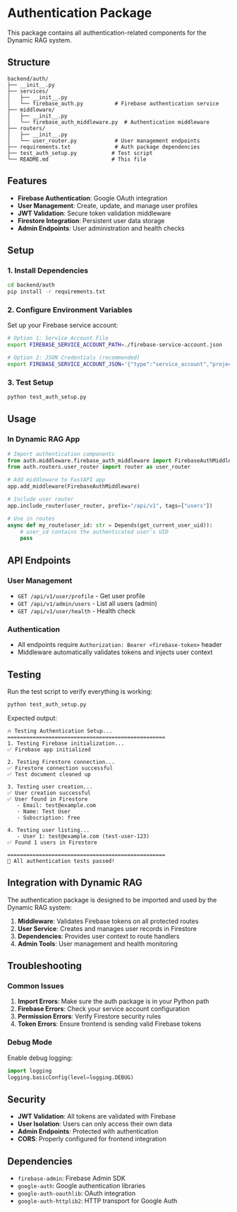 # Authentication Package

This package contains all authentication-related components for the Dynamic RAG system.

## Structure

```
backend/auth/
├── __init__.py
├── services/
│   ├── __init__.py
│   └── firebase_auth.py          # Firebase authentication service
├── middleware/
│   ├── __init__.py
│   └── firebase_auth_middleware.py  # Authentication middleware
├── routers/
│   ├── __init__.py
│   └── user_router.py            # User management endpoints
├── requirements.txt              # Auth package dependencies
├── test_auth_setup.py           # Test script
└── README.md                    # This file
```

## Features

- **Firebase Authentication**: Google OAuth integration
- **User Management**: Create, update, and manage user profiles
- **JWT Validation**: Secure token validation middleware
- **Firestore Integration**: Persistent user data storage
- **Admin Endpoints**: User administration and health checks

## Setup

### 1. Install Dependencies

```bash
cd backend/auth
pip install -r requirements.txt
```

### 2. Configure Environment Variables

Set up your Firebase service account:

```bash
# Option 1: Service Account File
export FIREBASE_SERVICE_ACCOUNT_PATH=./firebase-service-account.json

# Option 2: JSON Credentials (recommended)
export FIREBASE_SERVICE_ACCOUNT_JSON='{"type":"service_account","project_id":"your-project",...}'
```

### 3. Test Setup

```bash
python test_auth_setup.py
```

## Usage

### In Dynamic RAG App

```python
# Import authentication components
from auth.middleware.firebase_auth_middleware import FirebaseAuthMiddleware, get_current_user_uid
from auth.routers.user_router import router as user_router

# Add middleware to FastAPI app
app.add_middleware(FirebaseAuthMiddleware)

# Include user router
app.include_router(user_router, prefix="/api/v1", tags=["users"])

# Use in routes
async def my_route(user_id: str = Depends(get_current_user_uid)):
    # user_id contains the authenticated user's UID
    pass
```

## API Endpoints

### User Management
- `GET /api/v1/user/profile` - Get user profile
- `GET /api/v1/admin/users` - List all users (admin)
- `GET /api/v1/user/health` - Health check

### Authentication
- All endpoints require `Authorization: Bearer <firebase-token>` header
- Middleware automatically validates tokens and injects user context

## Testing

Run the test script to verify everything is working:

```bash
python test_auth_setup.py
```

Expected output:
```
🔥 Testing Authentication Setup...
==================================================
1. Testing Firebase initialization...
✅ Firebase app initialized

2. Testing Firestore connection...
✅ Firestore connection successful
✅ Test document cleaned up

3. Testing user creation...
✅ User creation successful
✅ User found in Firestore
   - Email: test@example.com
   - Name: Test User
   - Subscription: free

4. Testing user listing...
   - User 1: test@example.com (test-user-123)
✅ Found 1 users in Firestore

==================================================
🎉 All authentication tests passed!
```

## Integration with Dynamic RAG

The authentication package is designed to be imported and used by the Dynamic RAG system:

1. **Middleware**: Validates Firebase tokens on all protected routes
2. **User Service**: Creates and manages user records in Firestore
3. **Dependencies**: Provides user context to route handlers
4. **Admin Tools**: User management and health monitoring

## Troubleshooting

### Common Issues

1. **Import Errors**: Make sure the auth package is in your Python path
2. **Firebase Errors**: Check your service account configuration
3. **Permission Errors**: Verify Firestore security rules
4. **Token Errors**: Ensure frontend is sending valid Firebase tokens

### Debug Mode

Enable debug logging:

```python
import logging
logging.basicConfig(level=logging.DEBUG)
```

## Security

- **JWT Validation**: All tokens are validated with Firebase
- **User Isolation**: Users can only access their own data
- **Admin Endpoints**: Protected with authentication
- **CORS**: Properly configured for frontend integration

## Dependencies

- `firebase-admin`: Firebase Admin SDK
- `google-auth`: Google authentication libraries
- `google-auth-oauthlib`: OAuth integration
- `google-auth-httplib2`: HTTP transport for Google Auth


